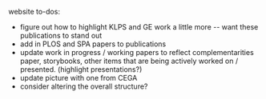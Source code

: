 website to-dos:
 - figure out how to highlight KLPS and GE work a little more -- want these publications to stand out
 - add in PLOS and SPA papers to publications
 - update work in progress / working papers to reflect complementarities paper, storybooks, other items that are being actively worked on / presented. (highlight presentations?)
 - update picture with one from CEGA
 - consider altering the overall structure?